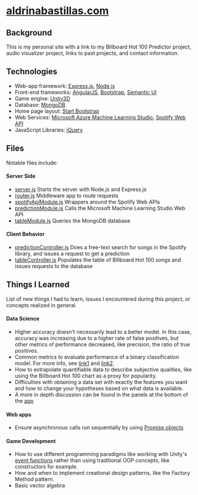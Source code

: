 ﻿# [aldrinabastillas.com](http://www.aldrinabastillas.com)

## Background
This is my personal site with a link to my Billboard Hot 100 Predictor project, audio visualizer project, links to past projects, and contact information.  

## Technologies
* Web-app framework: [Express.js](http://expressjs.com/), [Node.js](https://nodejs.org/en/)
* Front-end frameworks: [AngularJS](https://angularjs.org/), [Bootstrap](http://getbootstrap.com/), 
					    [Semantic UI](http://semantic-ui.com/)
* Game engine: [Unity3D](https://unity3d.com/)
* Database: [MongoDB](https://www.mongodb.com/)
* Home page layout: [Start Bootstrap](https://startbootstrap.com/template-overviews/grayscale/)
* Web Services: [Microsoft Azure Machine Learning Studio](https://studio.azureml.net/), 
                [Spotify Web API](https://developer.spotify.com/web-api/)
* JavaScript Libraries: [jQuery](http://jquery.com/)

## Files
Notable files include:

#### Server Side
* [server.js](https://github.com/aldrinabastillas/Personal-Site-MEAN/blob/master/Personal-Site-MEAN/server.js)
  Starts the server with Node.js and Express.js
* [router.js](https://github.com/aldrinabastillas/Personal-Site-MEAN/blob/master/Personal-Site-MEAN/router.js)
  Middleware app to route requests
* [spotifyApiModule.js](https://github.com/aldrinabastillas/Personal-Site-MEAN/blob/master/Personal-Site-MEAN/modules/spotify/server/spotifyApiModule.js)
  Wrappers around the Spotify Web APIs
* [predictionModule.js](https://github.com/aldrinabastillas/Personal-Site-MEAN/blob/master/Personal-Site-MEAN/modules/spotify/server/predictionModule.js)
  Calls the Microsoft Machine Learning Studio Web API
* [tableModule.js](https://github.com/aldrinabastillas/Personal-Site-MEAN/blob/master/Personal-Site-MEAN/modules/spotify/server/tableModule.js)
  Queries the MongoDB database


#### Client Behavior
* [predictionController.js](https://github.com/aldrinabastillas/Personal-Site-MEAN/blob/master/Personal-Site-MEAN/modules/spotify/client/controllers/predictionController.js)
  Does a free-text search for songs in the Spotify library, and issues a request to get a prediction
* [tableController.js](https://github.com/aldrinabastillas/Personal-Site-MEAN/blob/master/Personal-Site-MEAN/modules/spotify/client/controllers/predictionController.js)
  Populates the table of Billboard Hot 100 songs and issues requests to the database

## Things I Learned
List of new things I had to learn, issues I encountered during this project, or concepts realized in general.

#### Data Science
* Higher accuracy doesn't necessarily lead to a better model.  In this case, accuracy was increasing
due to a higher rate of false positives, but other metrics of performance decreased, like precision, the ratio
of true positives.  
* Common metrics to evaluate performance of a binary classification model. For more info, see 
[link1](https://docs.microsoft.com/en-us/azure/machine-learning/machine-learning-evaluate-model-performance#evaluating-a-binary-classification-model)
and [link2](https://blogs.msdn.microsoft.com/andreasderuiter/2015/02/09/performance-measures-in-azure-ml-accuracy-precision-recall-and-f1-score/).
* How to extrapolate quantifiable data to describe subjective qualities, like using the Billboard Hot 100 chart as a proxy for popularity.
* Difficulties with obtaining a data set with exactly the features you want and how to change your hypotheses based on what data is available.
* A more in depth discussion can be found in the panels at the bottom of the [app](http://aldrinabastillas.com/Spotify/Index)

#### Web apps
* Ensure asynchronous calls run sequentially by using [Promise objects](https://developer.mozilla.org/en-US/docs/Web/JavaScript/Reference/Global_Objects/Promise)

#### Game Development 
* How to use different programming paradigms like working with Unity's 
  [event functions](https://docs.unity3d.com/Manual/ExecutionOrder.html) rather than using traditional OOP
  concepts, like constructors for example.
* How and when to implement creational design patterns, like the Factory Method pattern.
* Basic vector algebra